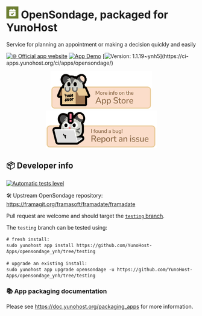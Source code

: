 <!--
N.B.: This README was automatically generated by <https://github.com/YunoHost/apps_tools/blob/main/readme_generator>
It shall NOT be edited by hand.
-->

<h1>
  <img src="https://raw.githubusercontent.com/YunoHost/apps/main/logos/opensondage.png" width="32px" alt="Logo of OpenSondage">
  OpenSondage, packaged for YunoHost
</h1>

Service for planning an appointment or making a decision quickly and easily

[![🌐 Official app website](https://img.shields.io/badge/Official_app_website-darkgreen?style=for-the-badge)](https://framadate.org/)
[![App Demo](https://img.shields.io/badge/App_Demo-blue?style=for-the-badge)](https://framadate.org/)
[![Version: 1.1.19~ynh5](https://img.shields.io/badge/Version-1.1.19~ynh5-rgba(0,150,0,1)?style=for-the-badge)](https://ci-apps.yunohost.org/ci/apps/opensondage/)

<div align="center">
<a href="https://apps.yunohost.org/app/opensondage"><img height="100px" src="https://github.com/YunoHost/yunohost-artwork/raw/refs/heads/main/badges/neopossum-badges/badge_more_info_on_the_appstore.svg"/></a>
<a href="https://github.com/YunoHost-Apps/opensondage_ynh/issues"><img height="100px" src="https://github.com/YunoHost/yunohost-artwork/raw/refs/heads/main/badges/neopossum-badges/badge_report_an_issue.svg"/></a>
</div>

## 📦 Developer info

[![Automatic tests level](https://apps.yunohost.org/badge/cilevel/opensondage)](https://ci-apps.yunohost.org/ci/apps/opensondage/)

🛠️ Upstream OpenSondage repository: <https://framagit.org/framasoft/framadate/framadate>

Pull request are welcome and should target the [`testing` branch](https://github.com/YunoHost-Apps/opensondage_ynh/tree/testing).

The `testing` branch can be tested using:
```
# fresh install:
sudo yunohost app install https://github.com/YunoHost-Apps/opensondage_ynh/tree/testing

# upgrade an existing install:
sudo yunohost app upgrade opensondage -u https://github.com/YunoHost-Apps/opensondage_ynh/tree/testing
```

### 📚 App packaging documentation

Please see <https://doc.yunohost.org/packaging_apps> for more information.